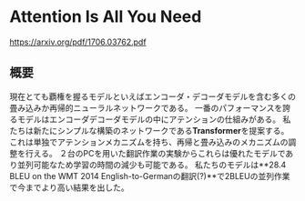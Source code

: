 # Attention Is All You Need
https://arxiv.org/pdf/1706.03762.pdf

## 概要
現在とても覇権を握るモデルといえばエンコーダ・デコーダモデルを含む多くの畳み込みか再帰的ニューラルネットワークである。
一番のパフォーマンスを誇るモデルはエンコーダデコーダモデルの中にアテンションの仕組みがある。
私たちは新たにシンプルな構築のネットワークである**Transformer**を提案する。
これは単独でアテンションメカニズムを持ち、再帰と畳み込みのメカニズムの調整を行える。
２台のPCを用いた翻訳作業の実験からこれらは優れたモデルであり並列可能なため学習の時間の減少も可能である。
私たちのモデルは**28.4 BLEU on the WMT 2014 English-to-Germanの翻訳(?)**で2BLEUの並列作業で今までより高い結果を出した。

